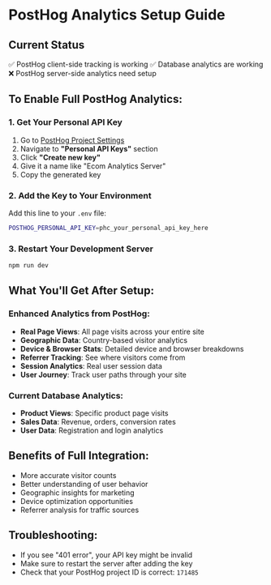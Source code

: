 # PostHog Analytics Setup Guide

## Current Status
✅ PostHog client-side tracking is working
✅ Database analytics are working
❌ PostHog server-side analytics need setup

## To Enable Full PostHog Analytics:

### 1. Get Your Personal API Key

1. Go to [PostHog Project Settings](https://app.posthog.com/project/settings)
2. Navigate to **"Personal API Keys"** section
3. Click **"Create new key"**
4. Give it a name like "Ecom Analytics Server"
5. Copy the generated key

### 2. Add the Key to Your Environment

Add this line to your `.env` file:
```bash
POSTHOG_PERSONAL_API_KEY=phc_your_personal_api_key_here
```

### 3. Restart Your Development Server
```bash
npm run dev
```

## What You'll Get After Setup:

### Enhanced Analytics from PostHog:
- **Real Page Views**: All page visits across your entire site
- **Geographic Data**: Country-based visitor analytics
- **Device & Browser Stats**: Detailed device and browser breakdowns
- **Referrer Tracking**: See where visitors come from
- **Session Analytics**: Real user session data
- **User Journey**: Track user paths through your site

### Current Database Analytics:
- **Product Views**: Specific product page visits
- **Sales Data**: Revenue, orders, conversion rates
- **User Data**: Registration and login analytics

## Benefits of Full Integration:
- More accurate visitor counts
- Better understanding of user behavior
- Geographic insights for marketing
- Device optimization opportunities
- Referrer analysis for traffic sources

## Troubleshooting:
- If you see "401 error", your API key might be invalid
- Make sure to restart the server after adding the key
- Check that your PostHog project ID is correct: `171485`
